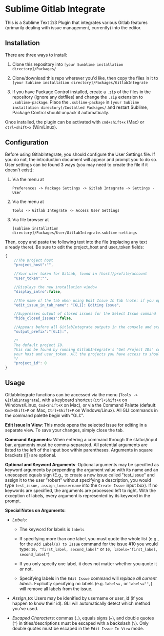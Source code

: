 Sublime Gitlab Integrate
========================
This is a Sublime Text 2/3 Plugin that integrates various Gitlab features (primarily dealing with issue management, currently) into the editor. 

Installation
----------
There are three ways to install:

1. Clone this repository into `[your Sumblime installation directory]/Packages/`

2. Clone/download this repo wherever you'd like, then copy the files in it to `[your Sublime installation directory]/Packages/GitlabIntegrate`

3. If you have Package Control installed, create a `.zip` of the files in the repository (ignore any dotfiles) and change the `.zip` extension to `.sublime-package`. Place the `.sublime-package` in `[your Sublime installation directory]/Installed Packages/` and restart Sublime, Package Control should unpack it automatically.

Once installed, the plugin can be activated with `cmd+shift+x` (Mac) or `ctrl+shift+x` (Win/Linux).

Configuration
----------
Before using GitlabIntegrate, you should configure the User Settings file. If you do not, the introduction document will appear and prompt you to do so. User settings can be found 3 ways (you may need to create the file if it doesn't exist):

1. Via the menu at 

   `Preferences -> Package Settings -> Gitlab Integrate -> Settings - User`
2. Via the menu at

   `Tools -> Gitlab Integrate -> Access User Settings`
3. Via file browser at

   `[sublime installation directory]/Packages/User/GitlabIntegrate.sublime-settings` 

Then, copy and paste the following text into the file (replacing any text already there). Be sure to edit the project_host and user_token fields:

```javascript
{
	//The project host
	"project_host":"",

	//Your user token for GitLab, found in [host]/profile/account 
	"user_token":"",	

	//Displays the new installation window
	"display_intro":false,

	//The name of the tab when using Edit Issue In Tab (note: if you open another tab with this name, weird things might happen)
	"edit_issue_in_tab_name": "[GLI]: Editing Issue",

	//Suppresses output of closed issues for the Select Issue command
	"hide_closed_issues":false,

	//Appears before all GitlabIntegrate outputs in the console and status bar
	"output_prefix":"[GLI]:",

	/*
	The default project ID.
	This can be found by running GitlabIntegrate's "Get Project IDs" command after configuring 
	your host and user_token. All the projects you have access to should be listed with their IDs.
	*/
	"project_id": 0	
}
```

Usage
------
GitlabIntegrate functions can be accessed via the menu (`Tools -> GitlabIntegrate`), with a keyboard shortcut (`Ctrl+Shift+X` on Windows/Linux, `Cmd+Shift+X` on Mac), or via the Command Palette (default: `Cmd+Shift+P` on Mac, `Ctrl+Shift+P` on Windows/Linux). All GLI commands in the command palette begin with "GLI:".

**Edit Issue In View**: This mode opens the selected issue for editing in a separate view. To save your changes, simply close the tab.  

**Command Arguments**: When entering a command through the status/input bar, arguments must be comma-separated. All potential arguments are listed to the left of the input box within parentheses. Arguments in square brackets ([]) are optional. 

**Optional and Keyword Arguments**: Optional arguments may be specified as keyword arguments by prepending the argument value with its name and an unescaped equals sign (E.g., to create a new issue called "test_issue" and assign it to the user "robert" without specifying a description, you would type `test_issue, assign_to=username` into the `Create Issue` input box). If no keywords are specified, the arguments are processed left to right. 
With the exception of labels, every argument is represented by its keyword in the prompt.

**Special Notes on Arguments**:

- *Labels*: 

  - The keyword for labels is `labels`

  - If specifying more than one label, you must quote the whole list (e.g., for the `Add Label(s) to Issue` command for the issue #10 you would type: `10, "first_label, second_label"` or `10, labels="first_label, second_label"`)

  - If you only specify one label, it does not matter whether you quote it or not.

  - Specifying labels in the `Edit Issue` command will _replace all current labels_. Explicitly specifying no labels (e.g. `labels=,` or `labels="",`) will remove all labels from the issue.

- *Assign_to*: Users may be idenified by username or user_id (if you happen to know their id). GLI will automatically detect which method you've used.

- *Escaped Characters*: commas (`,`), equals signs (`=`), and double quotes (`"`) in titles/descriptions must be escaped with a backslash (`\`). Only double quotes must be escaped in the `Edit Issue In View` mode.